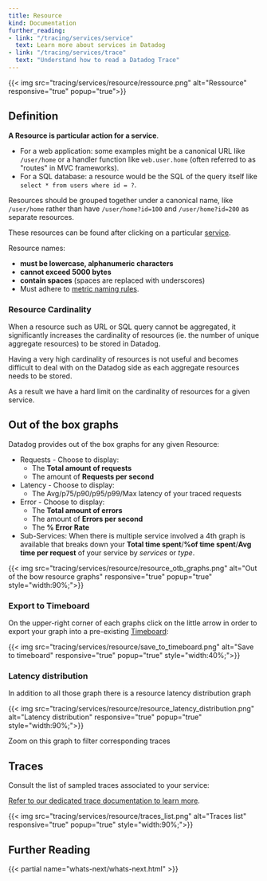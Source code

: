 ```yaml
---
title: Resource
kind: Documentation
further_reading:
- link: "/tracing/services/service"
  text: Learn more about services in Datadog
- link: "/tracing/services/trace"
  text: "Understand how to read a Datadog Trace"
---
```


{{< img src="tracing/services/resource/ressource.png" alt="Ressource" responsive="true" popup="true">}}

## Definition

**A Resource is particular action for a service**.  

* For a web application: some examples might be a canonical URL like `/user/home` or a handler function like `web.user.home` (often referred to as "routes" in MVC frameworks).  
* For a SQL database: a resource would be the SQL of the query itself like `select * from users where id = ?`.

Resources should be grouped together under a canonical name, like `/user/home` rather than have `/user/home?id=100` and `/user/home?id=200` as separate resources.

These resources can be found after clicking on a particular [service](/tracing/services/#resource).

Resource names: 

* **must be lowercase, alphanumeric characters**
* **cannot exceed 5000 bytes**
* **contain spaces** (spaces are replaced with underscores)
* Must adhere to [metric naming rules](/developers/metrics/).

### Resource Cardinality

When a resource such as URL or SQL query cannot be aggregated, it significantly increases the cardinality of resources (ie. the number of unique aggregate resources) to be stored in Datadog. 

Having a very high cardinality of resources is not useful and becomes difficult to deal with on the Datadog side as each aggregate resources needs to be stored.

As a result we have a hard limit on the cardinality of resources for a given service.

## Out of the box graphs

Datadog provides out of the box graphs for any given Resource:

* Requests - Choose to display:
    *  The **Total amount of requests** 
    *  The amount of **Requests per second**
* Latency -  Choose to display:
    *  The Avg/p75/p90/p95/p99/Max latency of your traced requests 
* Error - Choose to display:
    * The **Total amount of errors** 
    * The amount of **Errors per second** 
    * The **% Error Rate** 
* Sub-Services: When there is multiple service involved a 4th graph is available that breaks down your **Total time spent**/**%of time spent**/**Avg time per request** of your service by *services* or *type*.

{{< img src="tracing/services/resource/resource_otb_graphs.png" alt="Out of the bow resource graphs" responsive="true" popup="true" style="width:90%;">}}

### Export to Timeboard

On the upper-right corner of each graphs click on the little arrow in order to export your graph into a pre-existing [Timeboard](/graphing/dashboards/timeboard):

{{< img src="tracing/services/resource/save_to_timeboard.png" alt="Save to timeboard" responsive="true" popup="true" style="width:40%;">}}

### Latency distribution

In addition to all those graph there is a resource latency distribution graph

{{< img src="tracing/services/resource/resource_latency_distribution.png" alt="Latency distribution" responsive="true" popup="true" style="width:90%;">}}

Zoom on this graph to filter corresponding traces

## Traces

Consult the list of sampled traces associated to your service:

[Refer to our dedicated trace documentation to learn more](/tracing/services/trace).

{{< img src="tracing/services/resource/traces_list.png" alt="Traces list" responsive="true" popup="true" style="width:90%;">}}

## Further Reading

{{< partial name="whats-next/whats-next.html" >}}